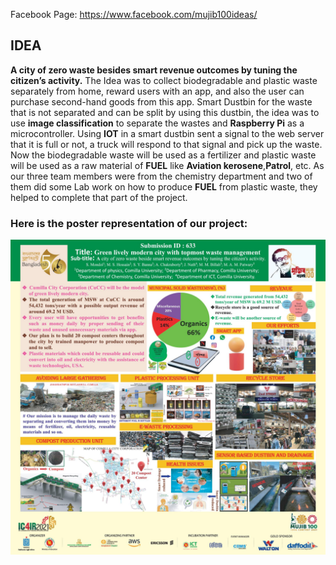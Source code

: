  Facebook Page: https://www.facebook.com/mujib100ideas/
 
 ## IDEA

**A city of zero waste besides smart revenue outcomes by tuning the citizen’s activity.** The Idea was to collect biodegradable and plastic waste separately from home, reward users with an app, and also the user can purchase second-hand goods from this app. Smart Dustbin for the waste that is not separated and can be split by using this dustbin, the idea was to use **image classification** to separate the wastes and **Raspberry Pi**  as a microcontroller. Using **IOT** in a smart dustbin sent a signal to the web server that it is full or not, a truck will respond to that signal and pick up the waste. Now the biodegradable waste will be used as a fertilizer and plastic waste will be used as a raw material of **FUEL** like **Aviation kerosene**,**Patrol**, etc. As our three team members were from the chemistry department and two of them did some Lab work on how to produce **FUEL** from plastic waste, they helped to complete that part of the project.
### Here is the poster representation of our project:
![Project Poster](https://github.com/Anikcb/Mujib-100-Ideas/blob/main/Data/Project%20Poster.jpg?raw=true)
